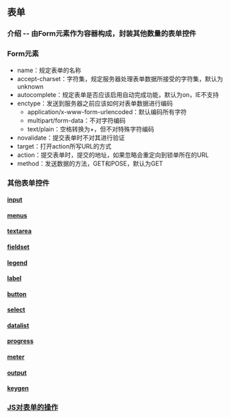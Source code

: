## 表单

### 介绍 -- 由Form元素作为容器构成，封装其他数量的表单控件

### Form元素

* name：规定表单的名称
* accept-charset：字符集，规定服务器处理表单数据所接受的字符集，默认为unknown
* autocomplete：规定表单是否应该启用自动完成功能，默认为on，IE不支持
* enctype：发送到服务器之前应该如何对表单数据进行编码
  * application/x-www-form-urlencoded：默认编码所有字符
  * multipart/form-data：不对字符编码
  * text/plain：空格转换为+，但不对特殊字符编码
* novalidate：提交表单时不对其进行验证
* target：打开action所写URL的方式
* action：提交表单时，提交的地址，如果忽略会重定向到锁单所在的URL
* method：发送数据的方法，GET和POSE，默认为GET

### 其他表单控件

#### [input](/HTML/label/form/form_input.md)

#### [menus](/HTML/label/form/form_menus.md)

#### [textarea](/HTML/label/form/form_textarea.md)

#### [fieldset](/HTML/label/form/form_fieldset.md)

#### [legend](/HTML/label/form/form_legend.md)

#### [label](/HTML/label/form/form_label.md)

#### [button](/HTML/label/form/form_button.md)

#### [select](/HTML/label/form/form_select.md)

#### [datalist](/HTML/label/form/form_datalist.md)

#### [progress](/HTML/label/form/form_progress.md)

#### [meter](/HTML/label/form/form_meter.md)

#### [output](/HTML/label/form/form_output.md)

#### [keygen](/HTML/label/form/form_keygen.md)

### [JS对表单的操作](/JS/js_form.md)

### 



